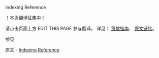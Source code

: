  Indexing Reference

 ！本页翻译征集中！

请点击页面上方 EDIT THIS PAGE 参与翻译。
详见：
[贡献指南]( https://github.com/JinMuInfo/MongoDB-Manual-zh/blob/master/CONTRIBUTING.md )、
[原文链接](  https://docs.mongodb.com/manual/reference/indexes/  )。

 参见

原文 - [Indexing Reference]( https://docs.mongodb.com/manual/reference/indexes/ )

